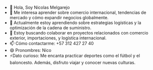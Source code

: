 - 👋 Hola, Soy Nicolas Melgarejo
- 👀 Me interesa aprender sobre comercio internacional, tendencias de mercado y cómo expandir negocios globalmente.
- 🌱 Actualmente estoy aprendiendo sobre estrategias logísticas y la optimización de la cadena de suministro.
- 💞️ Estoy buscando colaborar en proyectos relacionados con comercio exterior, importaciones, y logística internacional.
- 📫 Cómo contactarme: +57 312 427 27 40
- 😄 Pronombres: Nico
- ⚡Dato curioso: Me encanta practicar deportes como el fútbol y el baloncesto. Además, disfruto viajar y conocer nuevas culturas.
<!---
nicomelgarejo/nicomelgarejo is a ✨ special ✨ repository because its `README.md` (this file) appears on your GitHub profile.
You can click the Preview link to take a look at your changes.
--->
